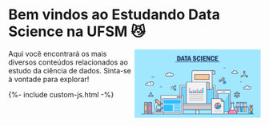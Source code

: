 <h1>Bem vindos ao Estudando Data Science na UFSM 😼</h1>

<img src="./images/data-science.jpg" align="right" width="50%" alt="data-science"/>

<p align="left">Aqui você encontrará os mais diversos conteúdos relacionados ao estudo da ciência de dados. Sinta-se à vontade para explorar!</p>

<div id="class-listing"></div>
{%- include custom-js.html -%}
